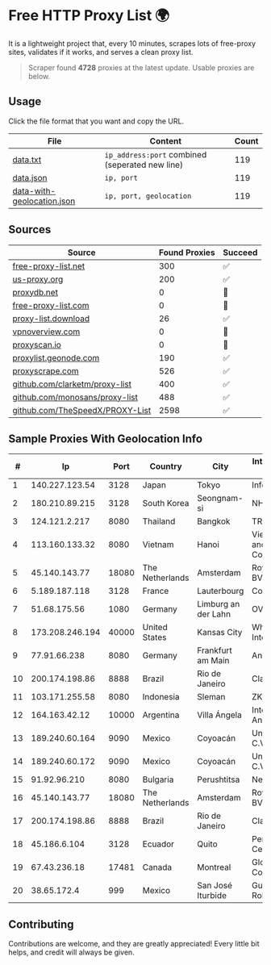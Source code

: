 
# Free HTTP Proxy List 🌍

It is a lightweight project that, every 10 minutes, scrapes lots of free-proxy sites, validates if it works, and serves a clean proxy list.


> Scraper found **4728** proxies at the latest update. Usable proxies are below.

## Usage

Click the file format that you want and copy the URL.


|File|Content|Count|
|----|-------|-----|
|[data.txt](https://raw.githubusercontent.com/themiralay/Proxy-List-World/master/data.txt)|`ip_address:port` combined (seperated new line)|119|
|[data.json](https://raw.githubusercontent.com/themiralay/Proxy-List-World/master/data.json)|`ip, port`|119|
|[data-with-geolocation.json](https://raw.githubusercontent.com/themiralay/Proxy-List-World/master/data-with-geolocation.json)|`ip, port, geolocation`|119|

## Sources

|Source|Found Proxies|Succeed|
|------|-------------|-------|
|[free-proxy-list.net](https://free-proxy-list.net)|300|✅|
|[us-proxy.org](https://www.us-proxy.org)|200|✅|
|[proxydb.net](http://proxydb.net)|0|🚫|
|[free-proxy-list.com](https://free-proxy-list.com/?page=&port=&type%5B%5D=http&type%5B%5D=https&up_time=0&search=Search)|0|🚫|
|[proxy-list.download](https://www.proxy-list.download/HTTP)|26|✅|
|[vpnoverview.com](https://vpnoverview.com/privacy/anonymous-browsing/free-proxy-servers)|0|🚫|
|[proxyscan.io](https://www.proxyscan.io)|0|🚫|
|[proxylist.geonode.com](https://proxylist.geonode.com/api/proxy-list?limit=300&page=1&sort_by=lastChecked&sort_type=desc&protocols=http,https)|190|✅|
|[proxyscrape.com](https://api.proxyscrape.com/v2/?request=displayproxies&protocol=http&timeout=10000&country=all&ssl=all&anonymity=all)|526|✅|
|[github.com/clarketm/proxy-list](https://raw.githubusercontent.com/clarketm/proxy-list/master/proxy-list-raw.txt)|400|✅|
|[github.com/monosans/proxy-list](https://raw.githubusercontent.com/monosans/proxy-list/main/proxies/http.txt)|488|✅|
|[github.com/TheSpeedX/PROXY-List](https://raw.githubusercontent.com/TheSpeedX/PROXY-List/master/http.txt)|2598|✅|


## Sample Proxies With Geolocation Info

|#|Ip|Port|Country|City|Internet Service Provider|
|-|--|----|-------|----|-------------------------|
|1|140.227.123.54|3128|Japan|Tokyo|InfoSphere|
|2|180.210.89.215|3128|South Korea|Seongnam-si|NHNCLOUD|
|3|124.121.2.217|8080|Thailand|Bangkok|TRUEBB|
|4|113.160.133.32|8080|Vietnam|Hanoi|VietNam Post and Telecom Corporation|
|5|45.140.143.77|18080|The Netherlands|Amsterdam|RoyaleHosting BV|
|6|5.189.187.118|3128|France|Lauterbourg|Contabo GmbH|
|7|51.68.175.56|1080|Germany|Limburg an der Lahn|OVH SAS|
|8|173.208.246.194|40000|United States|Kansas City|WholeSale Internet|
|9|77.91.66.238|8080|Germany|Frankfurt am Main|Andrii Hrosh|
|10|200.174.198.86|8888|Brazil|Rio de Janeiro|Claro S.A|
|11|103.171.255.58|8080|Indonesia|Sleman|ZKI|
|12|164.163.42.12|10000|Argentina|Villa Ángela|Interret Villa Angela SRL|
|13|189.240.60.164|9090|Mexico|Coyoacán|Uninet S.A. de C.V.|
|14|189.240.60.172|9090|Mexico|Coyoacán|Uninet S.A. de C.V.|
|15|91.92.96.210|8080|Bulgaria|Perushtitsa|Netguard LLC|
|16|45.140.143.77|18080|The Netherlands|Amsterdam|RoyaleHosting BV|
|17|200.174.198.86|8888|Brazil|Rio de Janeiro|Claro S.A|
|18|45.186.6.104|3128|Ecuador|Quito|Perez Tito Julio Cesar|
|19|67.43.236.18|17481|Canada|Montreal|GloboTech Communications|
|20|38.65.172.4|999|Mexico|San José Iturbide|Guillermo Robles Ramirez|



## Contributing

Contributions are welcome, and they are greatly appreciated! Every
little bit helps, and credit will always be given.

